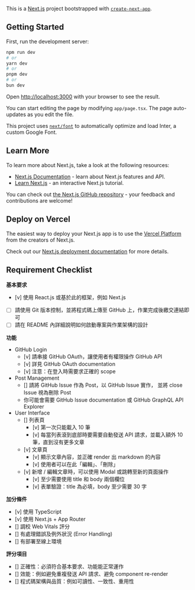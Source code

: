 This is a [Next.js](https://nextjs.org/) project bootstrapped with [`create-next-app`](https://github.com/vercel/next.js/tree/canary/packages/create-next-app).

## Getting Started

First, run the development server:

```bash
npm run dev
# or
yarn dev
# or
pnpm dev
# or
bun dev
```

Open [http://localhost:3000](http://localhost:3000) with your browser to see the result.

You can start editing the page by modifying `app/page.tsx`. The page auto-updates as you edit the file.

This project uses [`next/font`](https://nextjs.org/docs/basic-features/font-optimization) to automatically optimize and load Inter, a custom Google Font.

## Learn More

To learn more about Next.js, take a look at the following resources:

- [Next.js Documentation](https://nextjs.org/docs) - learn about Next.js features and API.
- [Learn Next.js](https://nextjs.org/learn) - an interactive Next.js tutorial.

You can check out [the Next.js GitHub repository](https://github.com/vercel/next.js/) - your feedback and contributions are welcome!

## Deploy on Vercel

The easiest way to deploy your Next.js app is to use the [Vercel Platform](https://vercel.com/new?utm_medium=default-template&filter=next.js&utm_source=create-next-app&utm_campaign=create-next-app-readme) from the creators of Next.js.

Check out our [Next.js deployment documentation](https://nextjs.org/docs/deployment) for more details.

## Requirement Checklist
**基本要求**
- [v] 使用 React.js 或基於此的框架，例如 Next.js
- [ ] 請使用 Git 版本控制，並將程式碼上傳至 GitHub 上，作業完成後繳交連結即可
- [ ] 請在 README 內詳細說明如何啟動專案與作業架構的設計

**功能**
- GitHub Login
  - [v] 請串接 GitHub OAuth，讓使用者有權限操作 GitHub API
  - [v] 詳見  GitHub OAuth documentation 
  - [v] 注意：在登入時需要求正確的 scope 
- Post Management
  - [] 請將 GitHub Issue 作為 Post，以 GitHub Issue 實作， 並將 close Issue 視為刪除 Post
  - 你可能會需要  GitHub Issue documentation  或  GitHub GraphQL API Explorer 
- User Interface
  - [] 列表頁
    - [v] 第一次只能載入 10 筆
    - [v] 每當列表滾到底部時要需要自動發送 API 請求，並載入額外 10 筆，直到沒有更多文章
  - [v] 文章頁
    - [v] 顯示文章內容，並正確 render 出 markdown 的內容
    - [v] 使用者可以在此「編輯」、「刪除」
  - [v] 新增 / 編輯文章時，可以使用 Modal 或跳轉至新的頁面操作
    - [v] 至少需要使用 title 和 body 兩個欄位
    - [v] 表單驗證：title 為必填，body 至少需要 30 字

**加分條件**

- [v] 使用 TypeScript
- [v] 使用 Next.js + App Router
- [] 調校 Web Vitals 評分
- [] 有處理錯誤及例外狀況 (Error Handling)
- [] 有部署至線上環境

**評分項目**
- [] 正確性：必須符合基本要求、功能能正常運作
- [] 效能：例如避免重複發送 API 請求、避免 component re-render
- [] 程式碼架構與品質：例如可讀性、一致性、重用性